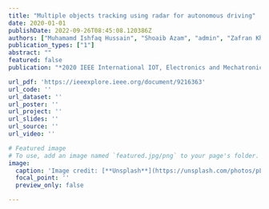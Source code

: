 ```yaml
---
title: "Multiple objects tracking using radar for autonomous driving"
date: 2020-01-01
publishDate: 2022-09-26T08:45:08.120386Z
authors: ["Muhamamd Ishfaq Hussain", "Shoaib Azam", "admin", "Zafran Khan", "Moongu Jeon"]
publication_types: ["1"]
abstract: ""
featured: false
publication: "*2020 IEEE International IOT, Electronics and Mechatronics Conference (IEMTRONICS)*"

url_pdf: 'https://ieeexplore.ieee.org/document/9216363'
url_code: ''
url_dataset: ''
url_poster: ''
url_project: ''
url_slides: ''
url_source: ''
url_video: ''

# Featured image
# To use, add an image named `featured.jpg/png` to your page's folder.
image:
  caption: 'Image credit: [**Unsplash**](https://unsplash.com/photos/pLCdAaMFLTE)'
  focal_point: ''
  preview_only: false

---
```


